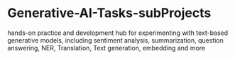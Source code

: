 # Generative-AI-Tasks-subProjects

hands-on practice and development hub for experimenting with text-based generative models, including sentiment analysis, summarization, question answering, NER, Translation, Text generation, embedding and more
